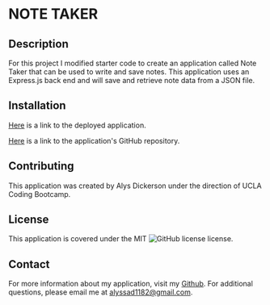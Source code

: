 # NOTE TAKER

## Description
For this project I modified starter code to create an application called Note Taker that can be used to write and save notes. This application uses an Express.js back end and will save and retrieve note data from a JSON file.

## Installation
[Here](https://alyscorpio-note-taker.herokuapp.com/) is a link to the deployed application.

[Here](https://alyscorpio-note-taker.herokuapp.com/) is a link to the application's GitHub repository.

## Contributing
This application was created by Alys Dickerson under the direction of UCLA Coding Bootcamp.

## License
This application is covered under the MIT ![GitHub license](https://img.shields.io/badge/license--blue.svg) license.

## Contact
For more information about my application, visit my [Github](https://github.com/alyscorpio).
For additional questions, please email me at alyssad1182@gmail.com.